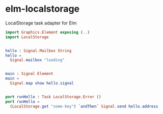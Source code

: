 # elm-localstorage

LocalStorage task adapter for Elm

```elm
import Graphics.Element exposing (..)
import LocalStorage


hello : Signal.Mailbox String
hello =
  Signal.mailbox "loading"


main : Signal Element
main =
  Signal.map show hello.signal


port runHello : Task LocalStorage.Error ()
port runHello =
  (LocalStorage.get "some-key") `andThen` Signal.send hello.address
```
